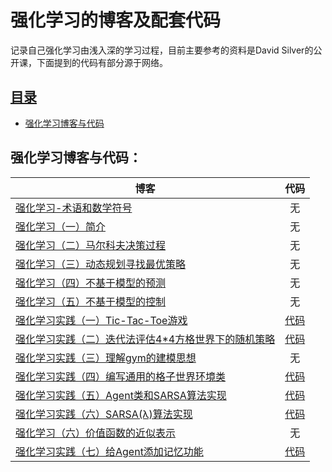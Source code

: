 # 强化学习的博客及配套代码
记录自己强化学习由浅入深的学习过程，目前主要参考的资料是David Silver的公开课，下面提到的代码有部分源于网络。

## [目录](#目录)
- [强化学习博客与代码](#强化学习博客与代码)

## 强化学习博客与代码：
|**博客**                                                                                       | **代码**       | 
| --------------------------------------------------------------------------------------------- |:-------------:| 
| [强化学习-术语和数学符号](https://blog.csdn.net/u011254180/article/details/84031546)            | 无 | 
| [强化学习（一）简介](https://blog.csdn.net/u011254180/article/details/83349455)            | 无      |   
| [强化学习（二）马尔科夫决策过程](https://blog.csdn.net/u011254180/article/details/83387344)       | 无      |    
| [强化学习（三）动态规划寻找最优策略](https://blog.csdn.net/u011254180/article/details/83573220)       | 无      |
| [强化学习（四）不基于模型的预测](https://blog.csdn.net/u011254180/article/details/83994391)       | 无      |
| [强化学习（五）不基于模型的控制](https://blog.csdn.net/u011254180/article/details/84253095)       | 无      |
| [强化学习实践（一）Tic-Tac-Toe游戏](https://blog.csdn.net/u011254180/article/details/86479795)       | [代码](/01-blog_code/Tic-Tac-Toe/example.py)      |
| [强化学习实践（二）迭代法评估4\*4方格世界下的随机策略](https://blog.csdn.net/u011254180/article/details/88133551)    | [代码](/01-blog_code/Gridworld/gridworld.py)      |
| [强化学习实践（三）理解gym的建模思想](https://blog.csdn.net/u011254180/article/details/88211536)       | 无  |  
| [强化学习实践（四）编写通用的格子世界环境类](https://blog.csdn.net/u011254180/article/details/88220484)       | [代码](/01-blog_code/Gridworld2/gridworld2.py)  | 
| [强化学习实践（五）Agent类和SARSA算法实现](https://blog.csdn.net/u011254180/article/details/88430601)       | [代码](/01-blog_code/sarsa/sarsa.py)  |
| [强化学习实践（六）SARSA(λ)算法实现](https://blog.csdn.net/u011254180/article/details/88673519)       | [代码](/01-blog_code/sarsa/sarsa(lambda).py)  |
| [强化学习（六）价值函数的近似表示](https://blog.csdn.net/u011254180/article/details/89238765)       | 无      |
| [强化学习实践（七）给Agent添加记忆功能](https://blog.csdn.net/u011254180/article/details/89326920)       | [代码](/01-blog_code/core/core.py)  |
